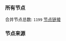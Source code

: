 ### 所有节点
合并节点总数: `1199`
[节点链接](https://raw.githubusercontent.com/rzhy1/11/master/sub/sub_merge_base64.txt)

### 节点来源